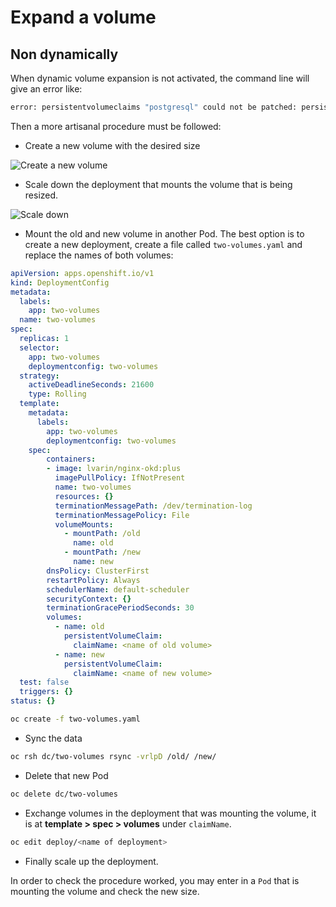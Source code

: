 # Expand a volume

## Non dynamically

When dynamic volume expansion is not activated, the command line will give an error like:

```sh
error: persistentvolumeclaims "postgresql" could not be patched: persistentvolumeclaims "postgresql" is forbidden: only dynamically provisioned pvc can be resized and the storageclass that provisions the pvc must support resize
```

Then a more artisanal procedure must be followed:

* Create a new volume with the desired size

![Create a new volume](/cloud/rahti/img/Create-new-volume.png)

* Scale down the deployment that mounts the volume that is being resized.

![Scale down](/cloud/rahti/img/Scale-down.png)

* Mount the old and new volume in another Pod. The best option is to create a new deployment, create a file called `two-volumes.yaml` and replace the names of both volumes:

```yaml
apiVersion: apps.openshift.io/v1
kind: DeploymentConfig
metadata:
  labels:
    app: two-volumes
  name: two-volumes
spec:
  replicas: 1
  selector:
    app: two-volumes
    deploymentconfig: two-volumes
  strategy:
    activeDeadlineSeconds: 21600
    type: Rolling
  template:
    metadata:
      labels:
        app: two-volumes
        deploymentconfig: two-volumes
    spec:
        containers:
        - image: lvarin/nginx-okd:plus
          imagePullPolicy: IfNotPresent
          name: two-volumes
          resources: {}
          terminationMessagePath: /dev/termination-log
          terminationMessagePolicy: File
          volumeMounts:
            - mountPath: /old
              name: old
            - mountPath: /new
              name: new
        dnsPolicy: ClusterFirst
        restartPolicy: Always
        schedulerName: default-scheduler
        securityContext: {}
        terminationGracePeriodSeconds: 30
        volumes:
          - name: old
            persistentVolumeClaim:
              claimName: <name of old volume>
          - name: new
            persistentVolumeClaim:
              claimName: <name of new volume>
  test: false
  triggers: {}
status: {}
```

```sh
oc create -f two-volumes.yaml
```

* Sync the data

```sh
oc rsh dc/two-volumes rsync -vrlpD /old/ /new/
```

* Delete that new Pod

```sh
oc delete dc/two-volumes
```

* Exchange volumes in the deployment that was mounting the volume, it is at **template > spec > volumes** under `claimName`.

```sh
oc edit deploy/<name of deployment>
```

* Finally scale up the deployment.

In order to check the procedure worked, you may enter in a `Pod` that is mounting the volume and check the new size.
